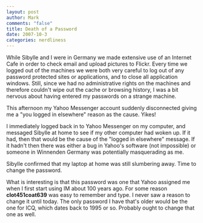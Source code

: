 ```yaml
--- 
layout: post
author: Mark
comments: "false"
title: Death of a Password
date: 2007-10-3
categories: nerdliness
---
```

While Sibylle and I were in Germany we made extensive use of an Internet Cafe in order to check email and upload pictures to Flickr.  Every time we logged out of the machines we were both very careful to log out of any password protected sites or applications, and to close all application windows.  Still, since we had no administrative rights on the machines and therefore couldn't wipe out the cache or browsing history, I was a bit nervous about having entered my passwords on a strange machine.

This afternoon my Yahoo Messenger account suddenly disconnected giving me a "you logged in elsewhere" reason as the cause.  Yikes!

I immediately logged back in to Yahoo Messenger on my computer, and messaged Sibylle at home to see if my other computer had woken up.  If it had, then that would be the cause of the "logged in elsewhere" message.  If it hadn't then there was either a bug in Yahoo's software (not impossible) or someone in Winnenden Germany was potentially masquerading as me.

Sibylle confirmed that my laptop at home was still slumbering away.  Time to change the password.

What is interesting is that this password was one that Yahoo assigned me when I first start using IM about 100 years ago.  For some reason <b>clot451coat639</b> was easy to remember and type.  I never saw a reason to change it until today.  The only password I have that's older would be the one for ICQ, which dates back to 1995 or so.  Probably ought to change that one as well.
